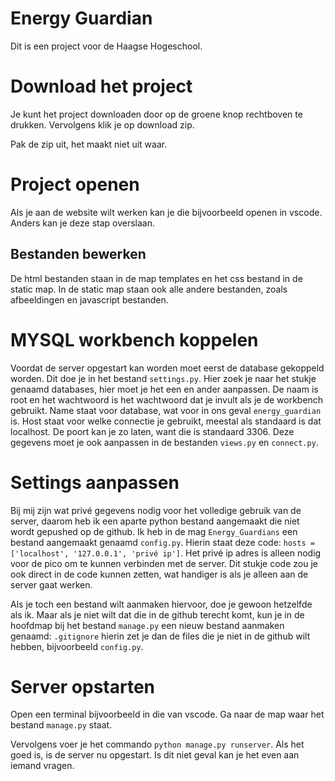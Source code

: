 # Energy Guardian
Dit is een project voor de Haagse Hogeschool.

# Download het project
Je kunt het project downloaden door op de groene knop rechtboven te drukken. Vervolgens klik je op download zip.

Pak de zip uit, het maakt niet uit waar.

# Project openen
Als je aan de website wilt werken kan je die bijvoorbeeld openen in vscode. Anders kan je deze stap overslaan.

## Bestanden bewerken
De html bestanden staan in de map templates en het css bestand in de static map. In de static map staan ook alle andere bestanden, zoals afbeeldingen en javascript bestanden.

# MYSQL workbench koppelen
Voordat de server opgestart kan worden moet eerst de database gekoppeld worden. Dit doe je in het bestand `settings.py`. Hier zoek je naar het stukje genaamd databases, hier moet je het een en ander aanpassen. De naam is root en het wachtwoord is het wachtwoord dat je invult als je de workbench gebruikt. Name staat voor database, wat voor in ons geval `energy_guardian` is. Host staat voor welke connectie je gebruikt, meestal als standaard is dat localhost. De poort kan je zo laten, want die is standaard 3306. Deze gegevens moet je ook aanpassen in de bestanden `views.py` en `connect.py`.

# Settings aanpassen
Bij mij zijn wat privé gegevens nodig voor het volledige gebruik van de server, daarom heb ik een aparte python bestand aangemaakt die niet wordt gepushed op de github. Ik heb in de mag `Energy_Guardians` een bestand aangemaakt genaamd `config.py`. Hierin staat deze code: `hosts = ['localhost', '127.0.0.1', 'privé ip']`. Het privé ip adres is alleen nodig voor de pico om te kunnen verbinden met de server. Dit stukje code zou je ook direct in de code kunnen zetten, wat handiger is als je alleen aan de server gaat werken.

Als je toch een bestand wilt aanmaken hiervoor, doe je gewoon hetzelfde als ik. Maar als je niet wilt dat die in de github terecht komt, kun je in de hoofdmap bij het bestand `manage.py` een nieuw bestand aanmaken genaamd: `.gitignore` hierin zet je dan de files die je niet in de github wilt hebben, bijvoorbeeld `config.py`.

# Server opstarten
Open een terminal bijvoorbeeld in die van vscode. Ga naar de map waar het bestand `manage.py` staat. 

Vervolgens voer je het commando `python manage.py runserver`. Als het goed is, is de server nu opgestart. Is dit niet geval kan je het even aan iemand vragen.

